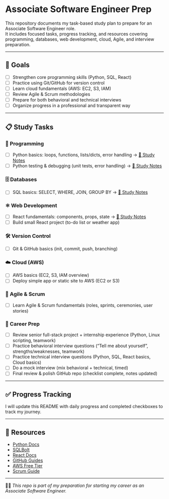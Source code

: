 # Associate Software Engineer Prep

This repository documents my task-based study plan to prepare for an Associate Software Engineer role.  
It includes focused tasks, progress tracking, and resources covering programming, databases, web development, cloud, Agile, and interview preparation.

---


## 🎯 Goals
- [ ] Strengthen core programming skills (Python, SQL, React)
- [ ] Practice using Git/GitHub for version control
- [ ] Learn cloud fundamentals (AWS: EC2, S3, IAM)
- [ ] Review Agile & Scrum methodologies
- [ ] Prepare for both behavioral and technical interviews
- [ ] Organize progress in a professional and transparent way

---

## 📋 Study Tasks

### 🐍 Programming
- [ ] Python basics: loops, functions, lists/dicts, error handling  -> [📖 Study Notes](https://github.com/Krystalblast/associate-software-engineer-prep/tree/main/day1)
- [ ] Python testing & debugging (unit tests, error handling) -> [📖 Study Notes](./python_testing_dubuging/)

### 🗄 Databases
- [ ] SQL basics: SELECT, WHERE, JOIN, GROUP BY -> [📖 Study Notes](./sql_basics_notes.md)

### ⚛️ Web Development
- [ ] React fundamentals: components, props, state -> [📖 Study Notes](./react_fundamental.md)
- [ ] Build small React project (to-do list or weather app)

### 🛠 Version Control
- [ ] Git & GitHub basics (init, commit, push, branching)

### ☁️ Cloud (AWS)
- [ ] AWS basics (EC2, S3, IAM overview)  
- [ ] Deploy simple app or static site to AWS (EC2 or S3)

### 🚀 Agile & Scrum
- [ ] Learn Agile & Scrum fundamentals (roles, sprints, ceremonies, user stories)

### 💼 Career Prep
- [ ] Review senior full-stack project + internship experience (Python, Linux scripting, teamwork)  
- [ ] Practice behavioral interview questions (“Tell me about yourself”, strengths/weaknesses, teamwork)  
- [ ] Practice technical interview questions (Python, SQL, React basics, Cloud basics)  
- [ ] Do a mock interview (mix behavioral + technical, timed)  
- [ ] Final review & polish GitHub repo (checklist complete, notes updated)

---

## ✅ Progress Tracking
I will update this README with daily progress and completed checkboxes to track my journey.  

---

## 🔗 Resources
- [Python Docs](https://docs.python.org/3/)  
- [SQLBolt](https://sqlbolt.com/)  
- [React Docs](https://react.dev/)  
- [GitHub Guides](https://guides.github.com/)  
- [AWS Free Tier](https://aws.amazon.com/free/)  
- [Scrum Guide](https://scrumguides.org/)  

---

👩‍💻 *This repo is part of my preparation for starting my career as an Associate Software Engineer.*  
